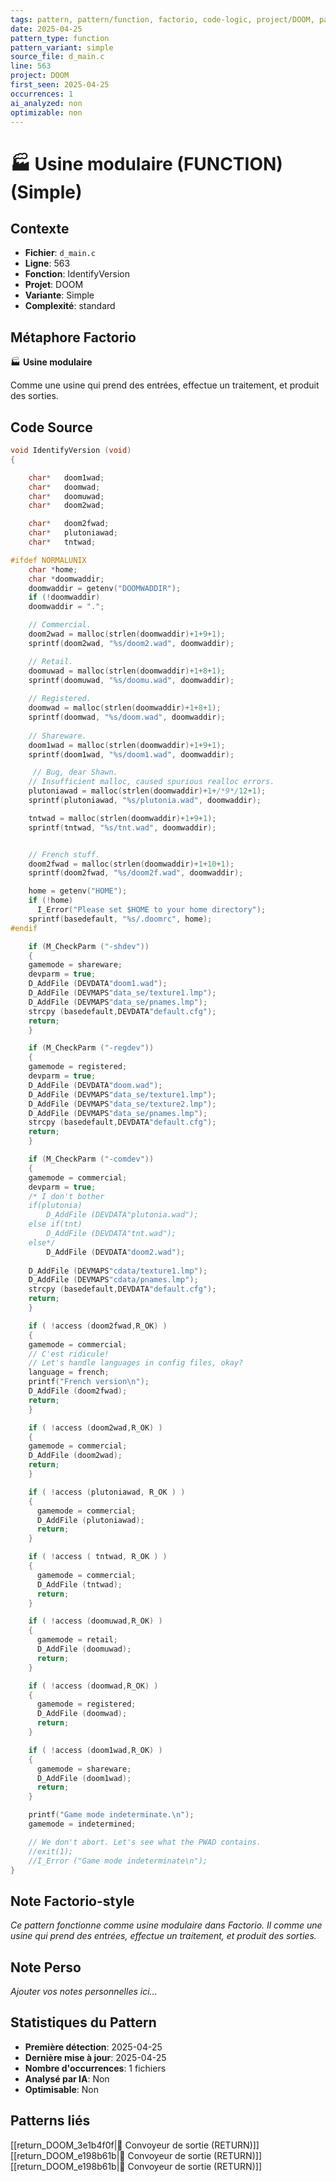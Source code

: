 ```yaml
---
tags: pattern, pattern/function, factorio, code-logic, project/DOOM, pattern/variant/simple
date: 2025-04-25
pattern_type: function
pattern_variant: simple
source_file: d_main.c
line: 563
project: DOOM
first_seen: 2025-04-25
occurrences: 1
ai_analyzed: non
optimizable: non
---
```


# 🏭 Usine modulaire (FUNCTION) (Simple)

## Contexte
- **Fichier**: `d_main.c`
- **Ligne**: 563
- **Fonction**: IdentifyVersion
- **Projet**: DOOM
- **Variante**: Simple
- **Complexité**: standard

## Métaphore Factorio
🏭 **Usine modulaire**

Comme une usine qui prend des entrées, effectue un traitement, et produit des sorties.

## Code Source
```c
void IdentifyVersion (void)
{

    char*	doom1wad;
    char*	doomwad;
    char*	doomuwad;
    char*	doom2wad;

    char*	doom2fwad;
    char*	plutoniawad;
    char*	tntwad;

#ifdef NORMALUNIX
    char *home;
    char *doomwaddir;
    doomwaddir = getenv("DOOMWADDIR");
    if (!doomwaddir)
	doomwaddir = ".";

    // Commercial.
    doom2wad = malloc(strlen(doomwaddir)+1+9+1);
    sprintf(doom2wad, "%s/doom2.wad", doomwaddir);

    // Retail.
    doomuwad = malloc(strlen(doomwaddir)+1+8+1);
    sprintf(doomuwad, "%s/doomu.wad", doomwaddir);
    
    // Registered.
    doomwad = malloc(strlen(doomwaddir)+1+8+1);
    sprintf(doomwad, "%s/doom.wad", doomwaddir);
    
    // Shareware.
    doom1wad = malloc(strlen(doomwaddir)+1+9+1);
    sprintf(doom1wad, "%s/doom1.wad", doomwaddir);

     // Bug, dear Shawn.
    // Insufficient malloc, caused spurious realloc errors.
    plutoniawad = malloc(strlen(doomwaddir)+1+/*9*/12+1);
    sprintf(plutoniawad, "%s/plutonia.wad", doomwaddir);

    tntwad = malloc(strlen(doomwaddir)+1+9+1);
    sprintf(tntwad, "%s/tnt.wad", doomwaddir);


    // French stuff.
    doom2fwad = malloc(strlen(doomwaddir)+1+10+1);
    sprintf(doom2fwad, "%s/doom2f.wad", doomwaddir);

    home = getenv("HOME");
    if (!home)
      I_Error("Please set $HOME to your home directory");
    sprintf(basedefault, "%s/.doomrc", home);
#endif

    if (M_CheckParm ("-shdev"))
    {
	gamemode = shareware;
	devparm = true;
	D_AddFile (DEVDATA"doom1.wad");
	D_AddFile (DEVMAPS"data_se/texture1.lmp");
	D_AddFile (DEVMAPS"data_se/pnames.lmp");
	strcpy (basedefault,DEVDATA"default.cfg");
	return;
    }

    if (M_CheckParm ("-regdev"))
    {
	gamemode = registered;
	devparm = true;
	D_AddFile (DEVDATA"doom.wad");
	D_AddFile (DEVMAPS"data_se/texture1.lmp");
	D_AddFile (DEVMAPS"data_se/texture2.lmp");
	D_AddFile (DEVMAPS"data_se/pnames.lmp");
	strcpy (basedefault,DEVDATA"default.cfg");
	return;
    }

    if (M_CheckParm ("-comdev"))
    {
	gamemode = commercial;
	devparm = true;
	/* I don't bother
	if(plutonia)
	    D_AddFile (DEVDATA"plutonia.wad");
	else if(tnt)
	    D_AddFile (DEVDATA"tnt.wad");
	else*/
	    D_AddFile (DEVDATA"doom2.wad");
	    
	D_AddFile (DEVMAPS"cdata/texture1.lmp");
	D_AddFile (DEVMAPS"cdata/pnames.lmp");
	strcpy (basedefault,DEVDATA"default.cfg");
	return;
    }

    if ( !access (doom2fwad,R_OK) )
    {
	gamemode = commercial;
	// C'est ridicule!
	// Let's handle languages in config files, okay?
	language = french;
	printf("French version\n");
	D_AddFile (doom2fwad);
	return;
    }

    if ( !access (doom2wad,R_OK) )
    {
	gamemode = commercial;
	D_AddFile (doom2wad);
	return;
    }

    if ( !access (plutoniawad, R_OK ) )
    {
      gamemode = commercial;
      D_AddFile (plutoniawad);
      return;
    }

    if ( !access ( tntwad, R_OK ) )
    {
      gamemode = commercial;
      D_AddFile (tntwad);
      return;
    }

    if ( !access (doomuwad,R_OK) )
    {
      gamemode = retail;
      D_AddFile (doomuwad);
      return;
    }

    if ( !access (doomwad,R_OK) )
    {
      gamemode = registered;
      D_AddFile (doomwad);
      return;
    }

    if ( !access (doom1wad,R_OK) )
    {
      gamemode = shareware;
      D_AddFile (doom1wad);
      return;
    }

    printf("Game mode indeterminate.\n");
    gamemode = indetermined;

    // We don't abort. Let's see what the PWAD contains.
    //exit(1);
    //I_Error ("Game mode indeterminate\n");
}
```

## Note Factorio-style
*Ce pattern fonctionne comme usine modulaire dans Factorio. Il comme une usine qui prend des entrées, effectue un traitement, et produit des sorties.*

## Note Perso
*Ajouter vos notes personnelles ici...*

## Statistiques du Pattern
- **Première détection**: 2025-04-25
- **Dernière mise à jour**: 2025-04-25
- **Nombre d'occurrences**: 1 fichiers
- **Analysé par IA**: Non
- **Optimisable**: Non

## Patterns liés
[[return_DOOM_3e1b4f0f|🚚 Convoyeur de sortie (RETURN)]]
[[return_DOOM_e198b61b|🚚 Convoyeur de sortie (RETURN)]]
[[return_DOOM_e198b61b|🚚 Convoyeur de sortie (RETURN)]]
